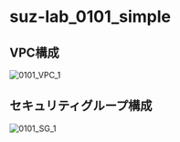 suz-lab_0101_simple
========

VPC構成
--------
![0101_VPC_1](https://cacoo.com/diagrams/c9AfWIgKpSO15Sy7-3BDFA.png)

セキュリティグループ構成
--------
![0101_SG_1](https://cacoo.com/diagrams/c9AfWIgKpSO15Sy7-3BDFA.png)

